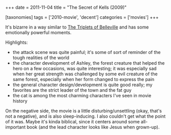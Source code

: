 +++
date = 2011-11-04
title = "The Secret of Kells (2009)"

[taxonomies]
tags = ['2010-movie', 'decent']
categories = ['movies']
+++

It\'s bizarre in a way similar to [The Triplets of Belleville] and has
some emotionally powerful moments.

Highlights:

-   the attack scene was quite painful; it\'s some of sort of reminder
    of the tough realities of the world
-   the character development of Ashley, the forest creature that helped
    the hero on a few occasions, was quite interesting; it was
    especially sad when her great strength was challenged by some evil
    creature of the same forest, especially when her form changed to
    express the pain
-   the general character design/development is quite good really; my
    favorites are the strict leader of the town and the fat guy
-   the cat is among the most charming characters I\'ve seen in movie
    history

On the negative side, the movie is a little disturbing/unsettling (okay,
that\'s not a negative), and is also sleep-inducing. I also couldn\'t
get what the point of it was. Maybe it\'s kinda biblical, since it
centers around some all-important book (and the lead character looks
like Jesus when grown-up).

  [The Triplets of Belleville]: http://tshepang.net/the-triplets-of-belleville-2003
